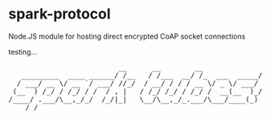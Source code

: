 



spark-protocol
================

  Node.JS module for hosting direct encrypted CoAP socket connections

testing...

<pre>
                          __      __        __              __
   _________  ____ ______/ /__   / /___  __/ /_  ___  _____/ /
  / ___/ __ \/ __ `/ ___/ //_/  / __/ / / / __ \/ _ \/ ___/ / 
 (__  ) /_/ / /_/ / /  / , |   / /_/ /_/ / /_/ /  __(__  )_/  
/____/ .___/\__,_/_/  /_/|_|   \__/\__,_/_.___/\___/____(_)   
    /_/                                                       
</pre>

